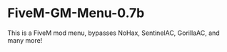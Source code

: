 # FiveM-GM-Menu-0.7b
This is a FiveM mod menu, bypasses NoHax, SentinelAC, GorillaAC, and many more!
